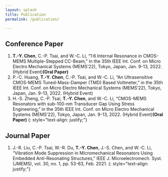 ```yaml
---
layout: splash
title: Publication
permalink: /publication/

---
```


## Conference Paper
1. **T.-Y. Chen**, C.-P. Tsai, and W.-C. Li, “1:6 Internal Resonance in CMOS-MEMS Multiple-Stepped CC-Beam,” in the 35th IEEE Int. Conf. on Micro Electro Mechanical Systems (MEMS’22), Tokyo, Japan, Jan. 9-13, 2022. (Hybrid Event)**(Oral Paper)**
2. P.-C. Huang, **T.-Y. Chen**, C.-P. Tsai, and W.-C. Li, “An Ultrasensitive CMOS-MEMS Tuned-Mass-Damper (TMD) Based Voltmeter,” in the 35th IEEE Int. Conf. on Micro Electro Mechanical Systems (MEMS’22), Tokyo, Japan, Jan. 9-13, 2022. (Hybrid Event)
3. H.-S. Zheng, C.-P. Tsai, **T.-Y. Chen**, and W.-C. Li, “CMOS-MEMS Resonators with sub-100-nm Transducer Gap Using Stress Engineering,” in the 35th IEEE Int. Conf. on Micro Electro Mechanical Systems (MEMS’22), Tokyo, Japan, Jan. 9-13, 2022. (Hybrid Event)**(Oral Paper)**
{: style="text-align: justify;"}

## Journal Paper
1. J.-R. Liu, C.-P. Tsai, W.-R. Du, **T.-Y. Chen**, J.-S. Chen, and W.-C. Li, “Vibration Mode Suppression in Micromechanical Resonators Using Embedded Anti-Resonating Structures,” IEEE J. Microelectromech. Syst. (JMEMS), vol. 30, no. 1, pp. 53-63, Feb. 2021.
{: style="text-align: justify;"}